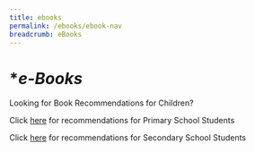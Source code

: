 ```yaml
---
title: ebooks
permalink: /ebooks/ebook-nav
breadcrumb: eBooks
---
```


# **e-Books*

Looking for Book Recommendations for Children?

Click [here](/ebooks/Primary/all) for recommendations for Primary School Students

Click [here](/ebooks/Secondary/all) for recommendations for Secondary School Students